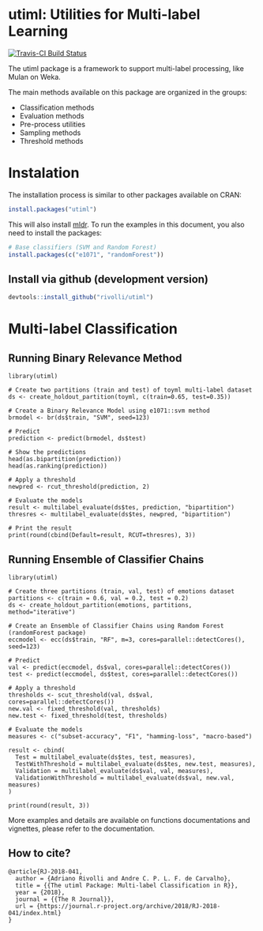 # utiml: Utilities for Multi-label Learning
[![Travis-CI Build Status](https://travis-ci.org/rivolli/utiml.svg?branch=master)](https://travis-ci.org/rivolli/utiml)

The utiml package is a framework to support multi-label processing, like Mulan 
on Weka. 

The main methods available on this package are organized in the groups:
- Classification methods
- Evaluation methods
- Pre-process utilities
- Sampling methods
- Threshold methods

# Instalation
The installation process is similar to other packages available on CRAN:
```r
install.packages("utiml")
```

This will also install [mldr](https://cran.r-project.org/package=mldr).
To run the examples in this document, you also need to install the packages:
```r
# Base classifiers (SVM and Random Forest)
install.packages(c("e1071", "randomForest"))
```

## Install via github (development version)
```r
devtools::install_github("rivolli/utiml")
```

# Multi-label Classification
## Running Binary Relevance Method
```{r}
library(utiml)

# Create two partitions (train and test) of toyml multi-label dataset
ds <- create_holdout_partition(toyml, c(train=0.65, test=0.35))

# Create a Binary Relevance Model using e1071::svm method
brmodel <- br(ds$train, "SVM", seed=123)

# Predict
prediction <- predict(brmodel, ds$test)

# Show the predictions
head(as.bipartition(prediction))
head(as.ranking(prediction))

# Apply a threshold
newpred <- rcut_threshold(prediction, 2)

# Evaluate the models
result <- multilabel_evaluate(ds$tes, prediction, "bipartition")
thresres <- multilabel_evaluate(ds$tes, newpred, "bipartition")

# Print the result
print(round(cbind(Default=result, RCUT=thresres), 3))
```

## Running Ensemble of Classifier Chains
```{r}
library(utiml)

# Create three partitions (train, val, test) of emotions dataset
partitions <- c(train = 0.6, val = 0.2, test = 0.2)
ds <- create_holdout_partition(emotions, partitions, method="iterative")

# Create an Ensemble of Classifier Chains using Random Forest (randomForest package)
eccmodel <- ecc(ds$train, "RF", m=3, cores=parallel::detectCores(), seed=123)

# Predict
val <- predict(eccmodel, ds$val, cores=parallel::detectCores())
test <- predict(eccmodel, ds$test, cores=parallel::detectCores())

# Apply a threshold
thresholds <- scut_threshold(val, ds$val, cores=parallel::detectCores())
new.val <- fixed_threshold(val, thresholds)
new.test <- fixed_threshold(test, thresholds)

# Evaluate the models
measures <- c("subset-accuracy", "F1", "hamming-loss", "macro-based") 

result <- cbind(
  Test = multilabel_evaluate(ds$tes, test, measures),
  TestWithThreshold = multilabel_evaluate(ds$tes, new.test, measures),
  Validation = multilabel_evaluate(ds$val, val, measures),
  ValidationWithThreshold = multilabel_evaluate(ds$val, new.val, measures)
)

print(round(result, 3))
```

More examples and details are available on functions documentations and vignettes, please refer to the documentation.

## How to cite?
```
@article{RJ-2018-041,
  author = {Adriano Rivolli and Andre C. P. L. F. de Carvalho},
  title = {{The utiml Package: Multi-label Classification in R}},
  year = {2018},
  journal = {{The R Journal}},
  url = {https://journal.r-project.org/archive/2018/RJ-2018-041/index.html}
}
```
